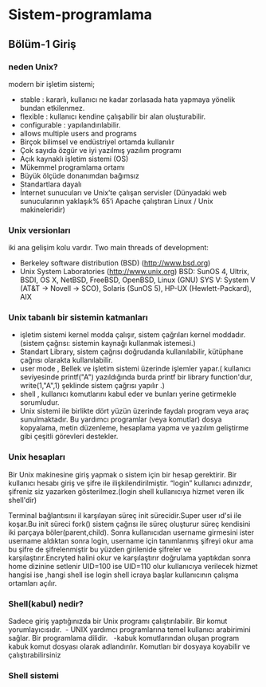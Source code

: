 # Sistem-programlama
## Bölüm-1 Giriş
### neden Unix?
 modern bir işletim sistemi;
- stable : kararlı, kullanıcı ne kadar zorlasada hata yapmaya yönelik bundan etkilenmez.
- flexible : kullanıcı kendine çalışabilir bir alan oluşturabilir.
- configurable : yapılandırılabilir.
- allows multiple users and programs
- Birçok bilimsel ve endüstriyel ortamda kullanılır
- Çok sayıda özgür ve iyi yazılmış yazılım programı
- Açık kaynaklı işletim sistemi (OS)
- Mükemmel programlama ortamı
- Büyük ölçüde donanımdan bağımsız
- Standartlara dayalı
- İnternet sunucuları ve Unix’te çalışan servisler (Dünyadaki web sunucularının yaklaşık% 65’i Apache çalıştıran Linux / Unix makineleridir)

### Unix versionları
iki ana gelişim kolu vardır.
Two main threads of development:
- Berkeley software distribution (BSD) (http://www.bsd.org)
- Unix System Laboratories (http://www.unix.org)
BSD: SunOS 4, Ultrix, BSDI, OS X, NetBSD, FreeBSD, OpenBSD, Linux (GNU)
SYS V: System V (AT&T -> Novell -> SCO), Solaris (SunOS 5), HP-UX (Hewlett-Packard), AIX

### Unix tabanlı bir sistemin katmanları

- işletim sistemi kernel modda çalışır, sistem çağrıları kernel moddadır.(sistem çağrısı: sistemin kaynağı kullanmak istemesi.)
- Standart Library, sistem çağrısı doğrudanda kullanılabilir, kütüphane çağrısı olarakta kullanılabilir.
- user mode , Bellek ve işletim sistemi üzerinde işlemler yapar.( kullanıcı seviyesinde printf("A") yazıldığında burda printf bir library function'dur, write(1,"A",1) şeklinde sistem çağrısı yapılır .)
- shell , kullanıcı komutlarını kabul eder ve bunları yerine getirmekle sorumludur.
- Unix sistemi ile birlikte dört yüzün üzerinde faydalı program veya araç sunulmaktadır. Bu yardımcı programlar (veya komutlar) dosya kopyalama, metin düzenleme, hesaplama yapma ve yazılım geliştirme gibi çeşitli görevleri destekler.

### Unix hesapları
Bir Unix makinesine giriş yapmak o sistem için bir hesap gerektirir.
Bir kullanıcı hesabı giriş ve şifre ile ilişkilendirilmiştir.
“login” kullanıcı adınızdır, şifreniz siz yazarken gösterilmez.(login shell kullanıcıya hizmet veren ilk shell'dir)

Terminal bağlantısını il karşılayan süreç init sürecidir.Super user ıd'si ile koşar.Bu init süreci fork() sistem çağrısı ile 
süreç oluşturur süreç kendisini iki parçaya böler(parent,child).
Sonra kullanıcıdan username girmesini ister username aldıktan sonra login, username için tanımlanmış şifreyi okur ama bu şifre de şifrelenmiştir bu yüzden girilenide şifreler ve karşılaştırır.Encryted halini okur ve karşılaştırır doğrulama yaptıkdan sonra home dizinine setlenir UID=100 ise UID=110 olur kullanıcıya verilecek hizmet hangisi ise ,hangi shell ise login shell icraya başlar kullanıcının çalışma ortamları açılır.

### Shell(kabul) nedir?
Sadece giriş yaptığınızda bir Unix programı çalıştırılabilir.
Bir komut yorumlayıcısıdır.
 - UNIX yardımcı programlarına temel kullanıcı arabirimini sağlar.
Bir programlama dilidir.
  -kabuk komutlarından oluşan program kabuk komut dosyası olarak adlandırılır.
Komutları bir dosyaya koyabilir ve çalıştırabilirsiniz

### Shell sistemi
